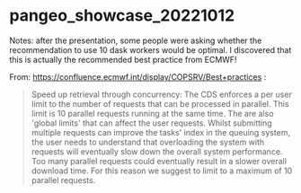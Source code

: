 # pangeo_showcase_20221012

Notes: after the presentation, some people were asking whether the recommendation to use 10 dask workers would be optimal.  I discovered that this is actually the recommended best practice from ECMWF!

From: https://confluence.ecmwf.int/display/COPSRV/Best+practices :

> Speed up retrieval through concurrency:
  The CDS enforces a per user limit to the number of requests that can be processed in parallel. This limit is 10 parallel requests running at the same time. The are also 'global limits' that can affect the user requests.   Whilst submitting multiple requests can improve the tasks' index in the queuing system, the user needs to understand that overloading the system with requests will eventually slow down the overall system performance.  Too many parallel requests could eventually result in a slower overall download time.   For this reason we suggest to limit to a maximum of 10 parallel requests.
